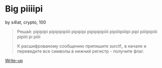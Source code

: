 # Big piiiipi
by s4lat, crypto, 100

> Решай:
> pipipipi pipipipipiiii pipipipi pipipipipiiii pipiiiipiiiipi pipi piiiipipiiii pipiiii pi piiii
>
> К расшифрованому сообщению припишите surctf_ в начале и переведите все символы в нижний регистр - получите флаг.

[Write-up](WRITEUP.md)
